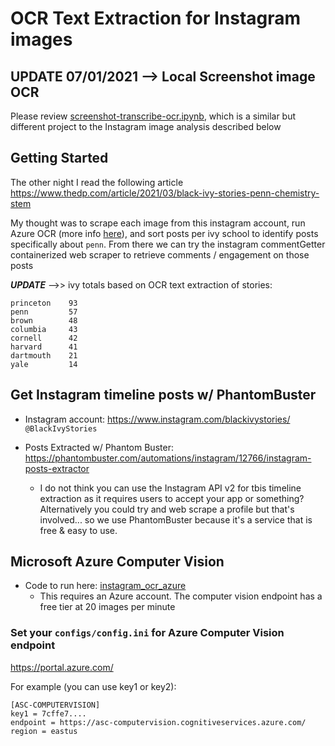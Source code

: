 # OCR Text Extraction for Instagram images

## UPDATE 07/01/2021 --> Local Screenshot image OCR

Please review [screenshot-transcribe-ocr.ipynb](./screenshot-transcribe-ocr.ipynb), which is a similar but different project to the Instagram image analysis described below

## Getting Started

The other night I read the following article https://www.thedp.com/article/2021/03/black-ivy-stories-penn-chemistry-stem

My thought was to scrape each image from this instagram account, run Azure OCR (more info [here](https://docs.microsoft.com/en-us/azure/cognitive-services/computer-vision/concept-recognizing-text)), and sort posts per ivy school to identify posts specifically about `penn`. From there we can try the instagram commentGetter containerized web scraper to retrieve comments / engagement on those posts

**_UPDATE_** -->> ivy totals based on OCR text extraction of stories:

```
princeton    93
penn         57
brown        48
columbia     43
cornell      42
harvard      41
dartmouth    21
yale         14
```

## Get Instagram timeline posts w/ PhantomBuster

- Instagram account: https://www.instagram.com/blackivystories/ `@BlackIvyStories`


- Posts Extracted w/ Phantom Buster: https://phantombuster.com/automations/instagram/12766/instagram-posts-extractor
    - I do not think you can use the Instagram API v2 for tbis timeline extraction as it requires users to accept your app or something? Alternatively you could try and web scrape a profile but that's involved... so we use PhantomBuster because it's a service that is free & easy to use.

## Microsoft Azure Computer Vision

- Code to run here: [instagram_ocr_azure](./instagram_ocr_azure.ipynb)
    - This requires an Azure account. The computer vision endpoint has a free tier at 20 images per minute

### Set your `configs/config.ini` for Azure Computer Vision endpoint

https://portal.azure.com/

For example (you can use key1 or key2):

``` config
[ASC-COMPUTERVISION]
key1 = 7cffe7....
endpoint = https://asc-computervision.cognitiveservices.azure.com/
region = eastus
```
